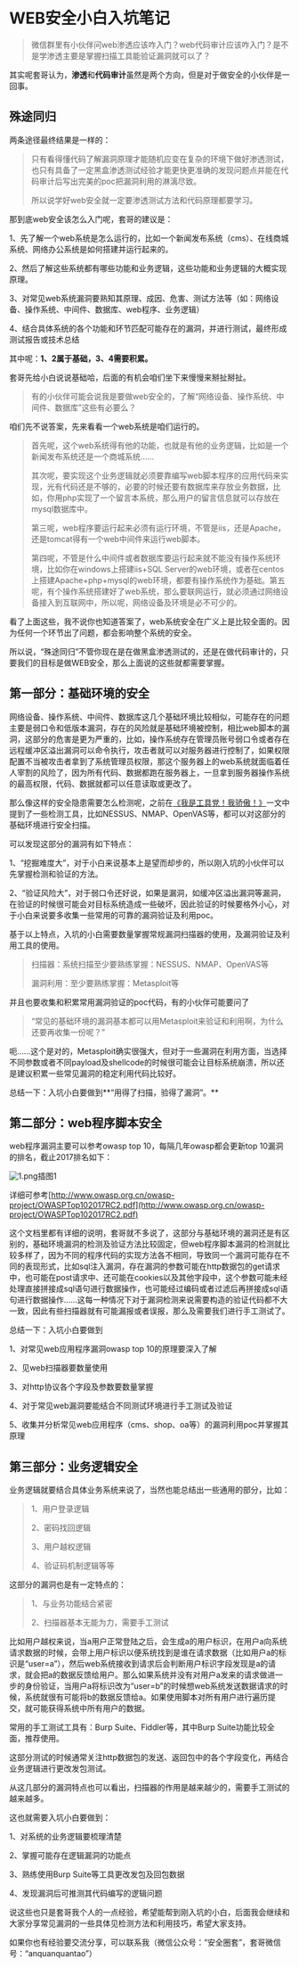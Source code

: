 # WEB安全小白入坑笔记

> 微信群里有小伙伴问web渗透应该咋入门？web代码审计应该咋入门？是不是学渗透主要是掌握扫描工具能验证漏洞就可以了？

其实呢套哥认为，**渗透**和**代码审计**虽然是两个方向，但是对于做安全的小伙伴是一回事。

## 殊途同归

两条途径最终结果是一样的：

> 只有看得懂代码了解漏洞原理才能随机应变在复杂的环境下做好渗透测试，也只有具备了一定黑盒渗透测试经验才能更快更准确的发现问题点并能在代码审计后写出完美的poc把漏洞利用的淋漓尽致。
> 
> 所以说学好web安全就一定要渗透测试方法和代码原理都要学习。

那到底web安全该怎么入门呢，套哥的建议是：

1、先了解一个web系统是怎么运行的，比如一个新闻发布系统（cms）、在线商城系统、网络办公系统是如何搭建并运行起来的。

2、然后了解这些系统都有哪些功能和业务逻辑，这些功能和业务逻辑的大概实现原理。

3、对常见web系统漏洞要熟知其原理、成因、危害、测试方法等（如：网络设备、操作系统、中间件、数据库、web程序、业务逻辑）

4、结合具体系统的各个功能和环节匹配可能存在的漏洞，并进行测试，最终形成测试报告或技术总结

其中呢：**1、2属于基础，3、4需要积累。**

套哥先给小白说说基础哈，后面的有机会咱们坐下来慢慢来掰扯掰扯。

> 有的小伙伴可能会说我是要做web安全的，了解“网络设备、操作系统、中间件、数据库”这些有必要么？

咱们先不说答案，先来看看一个web系统是咱们运行的。

> 首先呢，这个web系统得有他的功能，也就是有他的业务逻辑，比如是一个新闻发布系统还是一个商城系统……
> 
> 其次呢，要实现这个业务逻辑就必须要靠编写web脚本程序的应用代码来实现，光有代码还是不够的，必要的时候还要有数据库来存放业务数据，比如，你用php实现了一个留言本系统，那么用户的留言信息就可以存放在mysql数据库中。
> 
> 第三呢，web程序要运行起来必须有运行环境，不管是iis，还是Apache，还是tomcat得有一个web中间件来运行web脚本。
> 
> 第四呢，不管是什么中间件或者数据库要运行起来就不能没有操作系统环境，比如你在windows上搭建iis+SQL Server的web环境，或者在centos上搭建Apache+php+mysql的web环境，都要有操作系统作为基础。第五呢，有个操作系统搭建好了web系统，那么要联网运行，就必须通过网络设备接入到互联网中，所以呢，网络设备及环境是必不可少的。

看了上面这些，我不说你也知道答案了，web系统安全在广义上是比较全面的。因为任何一个环节出了问题，都会影响整个系统的安全。

所以说，“殊途同归”不管你现在是在做黑盒渗透测试的，还是在做代码审计的，只要我们的目标是做WEB安全，那么上面说的这些就都需要掌握。

## 第一部分：基础环境的安全

网络设备、操作系统、中间件、数据库这几个基础环境比较相似，可能存在的问题主要是弱口令和低版本漏洞，存在的风险就是基础环境被控制，相比web脚本的漏洞，这部分的危害是更为严重的，比如，操作系统存在管理员账号弱口令或者存在远程缓冲区溢出漏洞可以命令执行，攻击者就可以对服务器进行控制了，如果权限配置不当被攻击者拿到了系统管理员权限，那这个服务器上的web系统就面临着任人宰割的风险了，因为所有代码、数据都跑在服务器上，一旦拿到服务器操作系统的最高权限，代码、数据就都可以任意读取或更改了。

那么像这样的安全隐患需要怎么检测呢，之前在[《我是工具党！我骄傲！》](http://www.freebuf.com/column/169292.html)一文中提到了一些检测工具，比如NESSUS、NMAP、OpenVAS等，都可以对这部分的基础环境进行安全扫描。

可以发现这部分的漏洞有如下特点：

1、“挖掘难度大”，对于小白来说基本上是望而却步的，所以刚入坑的小伙伴可以先掌握检测和验证的方法。

2、“验证风险大”，对于弱口令还好说，如果是漏洞，如缓冲区溢出漏洞等漏洞，在验证的时候很可能会对目标系统造成一些破坏，因此验证的时候要格外小心，对于小白来说要多收集一些常用的可靠的漏洞验证及利用poc。

基于以上特点，入坑的小白需要数量掌握常规漏洞扫描器的使用，及漏洞验证及利用工具的使用。

> 扫描器：系统扫描至少要熟练掌握：NESSUS、NMAP、OpenVAS等
> 
> 漏洞利用：至少要熟练掌握：Metasploit等

并且也要收集和积累常用漏洞验证的poc代码，有的小伙伴可能要问了

> “常见的基础环境的漏洞基本都可以用Metasploit来验证和利用啊，为什么还要再收集一份呢？”

呃……这个是对的，Metasploit确实很强大，但对于一些漏洞在利用方面，当选择不同参数或者不同payload及shellcode的时候很可能会让目标系统崩溃，所以还是建议积累一些常见漏洞的稳定利用代码比较好。

总结一下：入坑小白要做到**“用得了扫描，验得了漏洞”。**

## 第二部分：web程序脚本安全

web程序漏洞主要可以参考owasp top 10，每隔几年owasp都会更新top 10漏洞的排名，截止2017排名如下：

![1.png](http://image.3001.net/images/20180512/15261105874207.png!small)插图1

详细可参考[http://www.owasp.org.cn/owasp-project/OWASPTop102017RC2.pdf](http://www.owasp.org.cn/owasp-project/OWASPTop102017RC2.pdf)

这个文档里都有详细的说明，套哥就不多说了，这部分与基础环境的漏洞还是有区别的，基础环境漏洞的检测及验证方法比较固定，但web程序脚本漏洞的检测就比较多样了，因为不同的程序代码的实现方法各不相同，导致同一个漏洞可能存在不同的表现形式，比如sql注入漏洞，存在漏洞的参数可能在http数据包的get请求中，也可能在post请求中、还可能在cookies以及其他字段中，这个参数可能未经处理直接拼接成sql语句进行数据操作，也可能经过编码或者过滤后再拼接成sql语句进行数据操作……这每一种情况下对于漏洞检测来说需要构造的验证代码都不大一致，因此有些扫描器就有可能漏报或者误报，那么及需要我们进行手工测试了。

总结一下：入坑小白要做到

1、对常见web应用程序漏洞owasp top 10的原理要深入了解

2、见web扫描器要数量使用

3、对http协议各个字段及参数要数量掌握

4、对于常见web漏洞要能结合不同测试环境进行手工测试及验证

5、收集并分析常见web应用程序（cms、shop、oa等）的漏洞利用poc并掌握其原理

## 第三部分：业务逻辑安全

业务逻辑就要结合具体业务系统来说了，当然也能总结出一些通用的部分，比如：

> 1、用户登录逻辑
> 
> 2、密码找回逻辑
> 
> 3、用户越权逻辑
> 
> 4、验证码机制逻辑等等

这部分的漏洞也是有一定特点的：

> 1、与业务功能结合紧密
> 
> 2、扫描器基本无能为力，需要手工测试

比如用户越权来说，当a用户正常登陆之后，会生成a的用户标识，在用户a向系统请求数据的时候，会带上用户标识以便系统找到是谁在请求数据（比如用户a的标识是“user=a”），然后web系统接收到请求后会判断用户标识字段发现是a的请求，就会把a的数据反馈给用户。那么如果系统并没有对用户a发来的请求做进一步的身份验证，当用户a将标识改为“user=b”的时候想web系统发送数据请求的时候，系统就很有可能将b的数据反馈给a。如果使用脚本对所有用户进行遍历提交，就可能获得系统中所有用户的数据。

常用的手工测试工具有：Burp Suite、Fiddler等，其中Burp Suite功能比较全面，推荐使用。

这部分测试的时候通常关注http数据包的发送、返回包中的各个字段变化，再结合业务逻辑进行更改发包测试。

从这几部分的漏洞特点也可以看出，扫描器的作用是越来越少的，需要手工测试的越来越多。

这也就需要入坑小白要做到：

1、对系统的业务逻辑要梳理清楚

2、掌握可能存在逻辑漏洞的功能点

3、熟练使用Burp Suite等工具更改发包及回包数据

4、发现漏洞后可推测其代码编写的逻辑问题

说这些也只是套哥我个人的一点经验，希望能帮到刚入坑的小白，后面我会继续和大家分享常见漏洞的一些具体见检测方法和利用技巧，希望大家支持。

如果你也有经验要交流分享，可以联系我（微信公众号：“安全圈套”，套哥微信号：“anquanquantao”）
